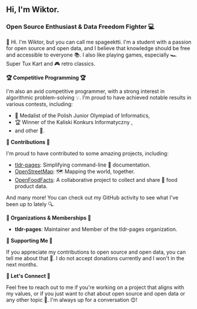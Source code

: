 ## **Hi, I'm Wiktor.**
### **Open Source Enthusiast & Data Freedom Fighter 💻**

👋 Hi. I'm Wiktor, but you can call me spageektti. I'm a student with a passion for open source and open data, and I believe that knowledge should be free and accessible to everyone 📚. I also like playing games, especially 🏎️ Super Tux Kart and  🎮 retro classics.

**🏆 Competitive Programming 🏆**

I'm also an avid competitive programmer, with a strong interest in algorithmic problem-solving 💡. I'm proud to have achieved notable results in various contests, including:

* 🏅 Medalist of the Polish Junior Olympiad of Informatics,
* 🏆 Winner of the Kaliski Konkurs Informatyczny ,
* and other 🎉.

**🎁 Contributions 🎁**

I'm proud to have contributed to some amazing projects, including:

* [tldr-pages](https://github.com/tldr-pages/tldr/graphs/contributors): Simplifying command-line 📝 documentation.
* [OpenStreetMap](https://www.openstreetmap.org): 🗺️ Mapping the world, together.
* [OpenFoodFacts](https://world.openfoodfacts.org/contributor/spageektti): A collaborative project to collect and share 🍔 food product data.

And many more! You can check out my GitHub activity to see what I've been up to lately 🔍.

**👥 Organizations & Memberships 👥**

* **tldr-pages**: Maintainer and Member of the tldr-pages organization.

**🙏 Supporting Me 🙏**

If you appreciate my contributions to open source and open data, you can tell me about that 💬. I do not accept donations currently and I won't in the next months. 

**📲 Let's Connect 📲**

Feel free to reach out to me if you're working on a project that aligns with my values, or if you just want to chat about open source and open data or any other topic 💬. I'm always up for a conversation 😊! 
